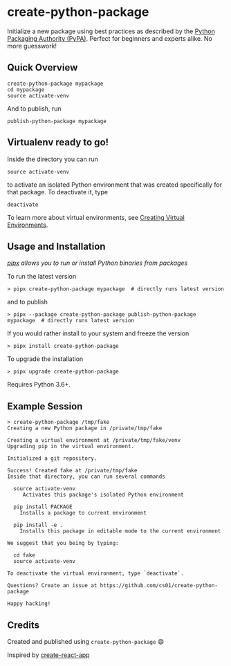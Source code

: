 # create-python-package
Initialize a new package using best practices as described by the [Python Packaging Authority (PyPA)](https://packaging.python.org/tutorials/packaging-projects/). Perfect for beginners and experts alike. No more guesswork!


## Quick Overview
```
create-python-package mypackage
cd mypackage
source activate-venv
```

And to publish, run
```
publish-python-package mypackage
```

## Virtualenv ready to go!
Inside the directory you can run
```
source activate-venv
```
to activate an isolated Python environment that was created specifically for that package. To deactivate it, type
```
deactivate
```

To learn more about virtual environments, see [Creating Virtual Environments](https://packaging.python.org/tutorials/installing-packages/#creating-virtual-environments).

## Usage and Installation
*[pipx](https://github.com/cs01/pipx) allows you to run or install Python binaries from packages*

To run the latest version

```
> pipx create-python-package mypackage  # directly runs latest version
```

and to publish
```
> pipx --package create-python-package publish-python-package mypackage  # directly runs latest version
```

If you would rather install to your system and freeze the version
```
> pipx install create-python-package
```
To upgrade the installation
```
> pipx upgrade create-python-package
```


Requires Python 3.6+.

## Example Session
```
> create-python-package /tmp/fake
Creating a new Python package in /private/tmp/fake

Creating a virtual environment at /private/tmp/fake/venv
Upgrading pip in the virtual environment.

Initialized a git repository.

Success! Created fake at /private/tmp/fake
Inside that directory, you can run several commands

  source activate-venv
     Activates this package's isolated Python environment

  pip install PACKAGE
    Installs a package to current environment

  pip install -e .
    Installs this package in editable mode to the current environment

We suggest that you being by typing:

  cd fake
  source activate-venv

To deactivate the virtual environment, type `deactivate`.

Questions? Create an issue at https://github.com/cs01/create-python-package

Happy hacking!
```

## Credits
Created and published using `create-python-package` 😄

Inspired by [create-react-app](https://github.com/facebook/create-react-app)
